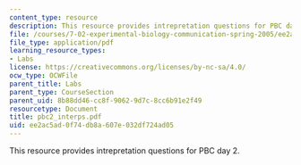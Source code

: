 ```yaml
---
content_type: resource
description: This resource provides intrepretation questions for PBC day 2.
file: /courses/7-02-experimental-biology-communication-spring-2005/ee2ac5ad0f74db8a607e032df724ad05_pbc2_interps.pdf
file_type: application/pdf
learning_resource_types:
- Labs
license: https://creativecommons.org/licenses/by-nc-sa/4.0/
ocw_type: OCWFile
parent_title: Labs
parent_type: CourseSection
parent_uid: 8b88dd46-cc8f-9062-9d7c-8cc6b91e2f49
resourcetype: Document
title: pbc2_interps.pdf
uid: ee2ac5ad-0f74-db8a-607e-032df724ad05
---
```

This resource provides intrepretation questions for PBC day 2.
